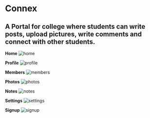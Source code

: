 # Connex
## A Portal for college where students can write posts, upload pictures, write comments and connect with other students.

**Home**
![home](https://user-images.githubusercontent.com/18662067/57899646-76be3c00-787b-11e9-99db-757767c8a41d.png)

**Profile**
![profile](https://user-images.githubusercontent.com/18662067/57899694-9ce3dc00-787b-11e9-99a6-d462dd2cc139.png)

**Members**
![members](https://user-images.githubusercontent.com/18662067/57899730-be44c800-787b-11e9-8fd2-ff456ddfdbf4.png)

**Photos**
![photos](https://user-images.githubusercontent.com/18662067/57899783-f815ce80-787b-11e9-831f-8d1418374196.png)

**Notes**
![notes](https://user-images.githubusercontent.com/18662067/57899810-0a900800-787c-11e9-8880-b0bf0bebf1e0.png)

**Settings**
![settings](https://user-images.githubusercontent.com/18662067/57899818-12e84300-787c-11e9-8600-5a698415e2f4.png)

**Signup**
![signup](https://user-images.githubusercontent.com/18662067/57899836-2c898a80-787c-11e9-8986-8e63b6c1e87a.png)

